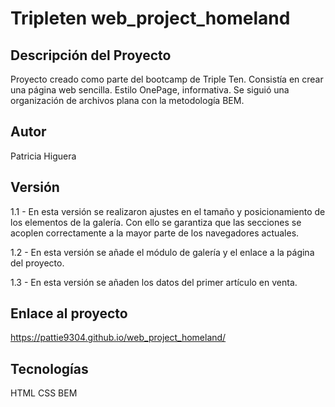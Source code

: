 # Tripleten web_project_homeland
## Descripción del Proyecto
Proyecto creado como parte del bootcamp de Triple Ten. Consistía en crear una página web sencilla. Estilo OnePage, informativa. Se siguió una organización de archivos plana con la metodología BEM.

## Autor
Patricia Higuera

## Versión
1.1 - En esta versión se realizaron ajustes en el tamaño y posicionamiento de los elementos de la galería. Con ello se garantiza que las secciones se acoplen correctamente a la mayor parte de los navegadores actuales.

1.2 - En esta versión se añade el módulo de galería y el enlace a la página del proyecto.

1.3 - En esta versión se añaden los datos del primer artículo en venta.

## Enlace al proyecto
https://pattie9304.github.io/web_project_homeland/

## Tecnologías
HTML
CSS
BEM
